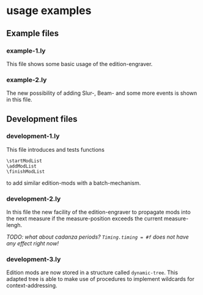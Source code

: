 # usage examples

## Example files

### example-1.ly

This file shows some basic usage of the edition-engraver.

### example-2.ly

The new possibility of adding Slur-, Beam- and some more events is
shown in this file.

## Development files

### development-1.ly

This file introduces and tests functions

```
\startModList
\addModList
\finishModList
```

to add similar edition-mods with a batch-mechanism.

### development-2.ly

In this file the new facility of the edition-engraver to propagate
mods into the next measure if the measure-position exceeds the current
measure-lengh.

*TODO: what about cadanza periods? `Timing.timing = #f` does not have
 any effect right now!*

### development-3.ly

Edition mods are now stored in a structure called `dynamic-tree`. This
adapted tree is able to make use of procedures to implement wildcards
for context-addressing.
